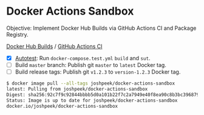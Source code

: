 # Docker Actions Sandbox

Objective: Implement Docker Hub Builds via GitHub Actions CI and Package Registry.

[Docker Hub Builds](https://cloud.docker.com/repository/docker/joshpeek/docker-actions-sandbox/builds) / [GitHub Actions CI](https://github.com/josh/docker-actions-sandbox/actions)

- [x] [Autotest](https://docs.docker.com/docker-hub/builds/automated-testing/): Run `docker-compose.test.yml` `build` and `sut`.
- [ ] Build `master` branch: Publish git `master` to `latest` Docker tag.
- [ ] Build release tags: Publish git `v1.2.3` to `version-1.2.3` Docker tag.

```sh
$ docker image pull --all-tags joshpeek/docker-actions-sandbox
latest: Pulling from joshpeek/docker-actions-sandbox
Digest: sha256:92c7f9c92844bbbb5d0a101b22f7c2a7949e40f8ea90c8b3bc396879d95e899a
Status: Image is up to date for joshpeek/docker-actions-sandbox
docker.io/joshpeek/docker-actions-sandbox
```

